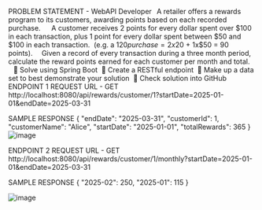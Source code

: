 PROBLEM STATEMENT - WebAPI Developer  
A retailer offers a rewards program to its customers, awarding points based on each recorded
purchase.  
  
A customer receives 2 points for every dollar spent over $100 in each transaction, plus 1 point for every
dollar spent between $50 and $100 in each transaction. 
(e.g. a $120 purchase = 2x$20 + 1x$50 = 90 points). 
  
Given a record of every transaction during a three month period, calculate the reward points earned for
each customer per month and total. 
  
 Solve using Spring Boot 
 Create a RESTful endpoint 
 Make up a data set to best demonstrate your solution 
 Check solution into GitHub
ENDPOINT 1 
REQUEST URL - GET http://localhost:8080/api/rewards/customer/1?startDate=2025-01-01&endDate=2025-03-31

 SAMPLE RESPONSE 
 {
    "endDate": "2025-03-31",
    "customerId": 1,
    "customerName": "Alice",
    "startDate": "2025-01-01",
    "totalRewards": 365
}
![image](https://github.com/user-attachments/assets/e1649e87-c4b4-4aff-9ea7-895ec1082bee)

ENDPOINT 2
REQUEST URL - GET http://localhost:8080/api/rewards/customer/1/monthly?startDate=2025-01-01&endDate=2025-03-31

 SAMPLE RESPONSE 
 {
    "2025-02": 250,
    "2025-01": 115
}


![image](https://github.com/user-attachments/assets/4955cd1f-ac5a-4774-abd0-502714b6d58b)
